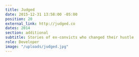 ```yaml
---
title: Judged
date: 2015-12-31 13:58:00 -05:00
position: 20
external_link: http://judged.co
dates: 2014
section: additional
subtitle: Stories of ex-convicts who changed their hustle
role: Developer
image: "/uploads/judged.jpg"
---
```


